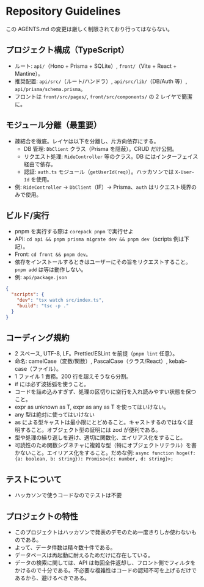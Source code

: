 ﻿# Repository Guidelines

この AGENTS.md の変更は厳しく制限されており行ってはならない。

## プロジェクト構成（TypeScript）

- ルート: `api/`（Hono + Prisma + SQLite）, `front/`（Vite + React + Mantine）。
- 推奨配置: `api/src/`（ルート/ハンドラ）, `api/src/lib/`（DB/Auth 等）, `api/prisma/schema.prisma`。
- フロントは `front/src/pages/`, `front/src/components/` の 2 レイヤで簡潔に。

## モジュール分離（最重要）

- 疎結合を徹底。レイヤは以下を分離し、片方向依存にする。
  - DB 管理: `DbClient` クラス（Prisma を隠蔽）。CRUD だけ公開。
  - リクエスト処理: `RideController` 等のクラス。DB にはインターフェイス経由で依存。
  - 認証: `auth.ts` モジュール（`getUserId(req)`）。ハッカソンでは `X-User-Id` を使用。
- 例: `RideController` → `DbClient`（IF）→ Prisma、`auth` はリクエスト境界のみで使用。

## ビルド/実行

- pnpm を実行する際は `corepack pnpm` で実行せよ
- API: `cd api && pnpm prisma migrate dev && pnpm dev`（scripts 例は下記）。
- Front: `cd front && pnpm dev`。
- 依存をインストールするときはユーザーにその旨をリクエストすること。`pnpm add` は等は動作しない。
- 例: `api/package.json`

```json
{
  "scripts": {
    "dev": "tsx watch src/index.ts",
    "build": "tsc -p ."
  }
}
```

## コーディング規約

- 2 スペース, UTF-8, LF。Prettier/ESLint を前提（`pnpm lint` 任意）。
- 命名: camelCase（変数/関数）, PascalCase（クラス/React）, kebab-case（ファイル）。
- 1 ファイル 1 責務。200 行を超えそうなら分割。
- if には必ず波括弧を使うこと。
- コードを詰め込みすぎず、処理の区切りに空行を入れ読みやすい状態を保つこと。
- expr as unknown as T, expr as any as T を使ってはいけない。
- any 型は絶対に使ってはいけない
- as による型キャストは最小限にとどめること。キャストするのではなく証明すること。オブジェクト型の証明には zod が便利である。
- 型や処理の繰り返しを避け、適切に関数化、エイリアス化をすること。
- 可読性のため関数シグネチャに複雑な型（特にオブジェクトリテラル）を書かないこと。エイリアス化をすること。だめな例: `async function hoge(f: {a: boolean, b: string}): Promise<{c: number, d: string}>;`

## テストについて

- ハッカソンで使うコードなのでテストは不要

## プロジェクトの特性

- このプロジェクトはハッカソンで発表のデモのため一度きりしか使わないものである。
- よって、データ件数は精々数十件である。
- データベースは再起動に耐えるためだけに存在している。
- データの検索に関しては、API は毎回全件返却し、フロント側でフィルタをかけるので十分である。不必要な複雑性はコードの認知不可を上げるだけであるから、避けるべきである。
